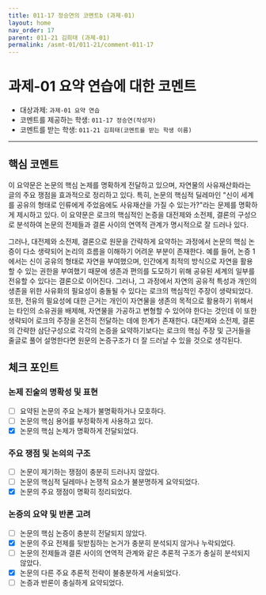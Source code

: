 ```yaml
---
title: 011-17 정승연의 코멘트b (과제-01) 
layout: home
nav_order: 17
parent: 011-21 김희태 (과제-01)
permalink: /asmt-01/011-21/comment-011-17
---
```


# 과제-01 요약 연습에 대한 코멘트

- 대상과제: `과제-01 요약 연습`
- 코멘트를 제공하는 학생: `011-17 정승연(작성자)` 
- 코멘트를 받는 학생: `011-21 김희태(코멘트를 받는 학생 이름)` 

---

## 핵심 코멘트

이 요약문은 논문의 핵심 논제를 명확하게 전달하고 있으며, 자연물의 사유재산화라는 글의 주요 쟁점을 효과적으로 정리하고 있다. 특히, 논문의 핵심적 딜레마인 "신이 세계를 공유의 형태로 인류에게 주었음에도 사유재산을 가질 수 있는가?"라는 문제를 명확하게 제시하고 있다. 이 요약문은 로크의 핵심적인 논증을 대전제와 소전제, 결론의 구성으로 분석하여 논문의 전제들과 결론 사이의 연역적 관계가 명시적으로 잘 드러나 있다. 

그러나, 대전제와 소전제, 결론으로 원문을 간략하게 요약하는 과정에서 논문의 핵심 논증이 다소 생략되어 논리의 흐름을 이해하기 어려운 부분이 존재한다. 예를 들어, 논증 1에서는 신이 공유의 형태로 자연을 부여했으며, 인간에게 최적의 방식으로 자연을 활용할 수 있는 권한을 부여했기 때문에 생존과 편의를 도모하기 위해 공유된 세계의 일부를 전유할 수 있다는 결론으로 이어진다. 그러나, 그 과정에서 자연의 공유적 특성과 개인의 생존을 위한 사유화의 필요성이 충돌될 수 있다는 로크의 핵심적인 주장이 생략되었다. 또한, 전유의 필요성에 대한 근거는 개인이 자연물을 생존의 목적으로 활용하기 위해서는 타인의 소유권을 배제해, 자연물을 가공하고 변형할 수 있어야 한다는 것인데 이 또한 생략되어 로크의 주장을 온전히 전달하는 데에 한계가 존재한다. 대전제와 소전제, 결론의 간략한 삼단구성으로 각각의 논증을 요약하기보다는 로크의 핵심 주장 및 근거들을 줄글로 풀어 설명한다면 원문의 논증구조가 더 잘 드러날 수 있을 것으로 생각된다. 

## 체크 포인트

### 논제 진술의 명확성 및 표현  
- [ ] 요약된 논문의 주요 논제가 불명확하거나 모호하다.  
- [ ] 논문의 핵심 용어를 부정확하게 사용하고 있다.  
- [x] 논문의 핵심 논제가 명확하게 전달되었다.  

### 주요 쟁점 및 논의의 구조  
- [ ] 논문이 제기하는 쟁점이 충분히 드러나지 않았다.  
- [ ] 논문의 핵심적 딜레마나 논쟁적 요소가 불분명하게 요약되었다.  
- [x] 논문의 주요 쟁점이 명확히 정리되었다.  

### 논증의 요약 및 반론 고려  
- [ ] 논문의 핵심 논증이 충분히 전달되지 않았다.  
- [x] 논문의 주요 전제를 뒷받침하는 논거가 충분히 분석되지 않거나 누락되었다.  
- [ ] 논문의 전제들과 결론 사이의 연역적 관계와 같은 추론적 구조가 충실히 분석되지 않았다.  
- [x] 논문의 다른 주요 추론적 전략이 불충분하게 서술되었다.
- [ ] 논증과 반론이 충실하게 요약되었다. 
